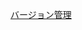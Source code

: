 [バージョン管理](https://outsystems-faq.bluememe.jp/hc/ja/articles/206294444-OutSystems-Platform%E3%81%A7%E3%81%AF-%E3%81%A9%E3%81%AE%E3%82%88%E3%81%86%E3%81%AB%E3%83%81%E3%83%BC%E3%83%A0%E9%96%8B%E7%99%BA%E3%82%92%E8%A1%8C%E3%81%84%E3%81%BE%E3%81%99%E3%81%8B-%E3%81%9D%E3%81%AE2)

